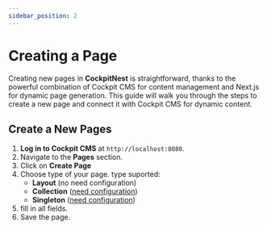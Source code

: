 ```yaml
---
sidebar_position: 2
---
```



# Creating a Page

Creating new pages in **CockpitNest** is straightforward, thanks to the powerful combination of Cockpit CMS for content management and Next.js for dynamic page generation. This guide will walk you through the steps to create a new page and connect it with Cockpit CMS for dynamic content.

## Create a New Pages

1.  **Log in to Cockpit CMS** at `http://localhost:8080`.
2.  Navigate to the **Pages** section.
3.  Click on **Create Page**
4.  Choose type of your page. type suported:
    -   **Layout** (no need configuration)
    -   **Collection** ([need configuration](https://dock-cockpitnest.vercel.app/docs/frontend/pages-type/singleton-type))
    -   **Singleton** ([need configuration](https://dock-cockpitnest.vercel.app/docs/frontend/pages-type/singleton-type))
5.  fill in all fields.
6.  Save the page.
